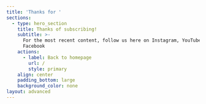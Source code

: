 ```yaml
---
title: 'Thanks for '
sections:
  - type: hero_section
    title: Thanks of subscribing!
    subtitle: >-
      For the most recent content, follow us here on Instagram, YouTube and/or
      Facebook
    actions:
      - label: Back to homepage
        url: /
        style: primary
    align: center
    padding_bottom: large
    background_color: none
layout: advanced
---
```

